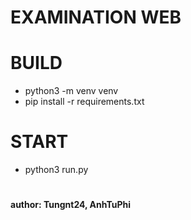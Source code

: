 # EXAMINATION WEB

# BUILD
 - python3 -m venv venv
 - pip install -r requirements.txt

# START
 - python3 run.py

# 
#### author: Tungnt24, AnhTuPhi
